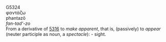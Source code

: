 G5324  
φαντάζω  
phantazō  
*fan-tad‘-zo*  
From a derivative of [5316](g5316) to *make* *apparent*, that is,
(passively) to *appear* (neuter participle as noun, a *spectacle*): -
sight.  
